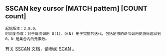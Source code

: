 ## SSCAN key cursor [MATCH pattern] [COUNT count]

    起始版本：2.8.0。
    时间复杂度：对于每次调用 O(1)。O(N) 用于完整的迭代，包括足够的命令调用使游标返回到 0。N 是集合内的元素数。

有关 [SSCAN](SSCAN.md) 文档，请参阅 [SCAN](SCAN.md) 。